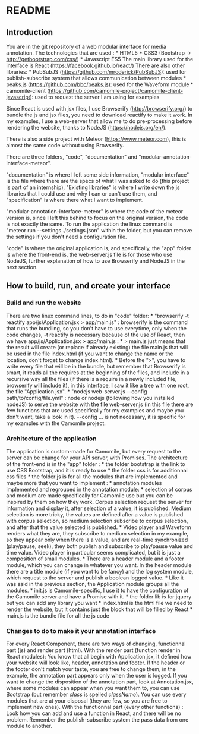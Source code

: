 # README

## Introduction

You are in the git repository of a web modular interface for media annotation.
The technologies that are used :
	* HTML5
	* CSS3 (Bootstrap -> http://getbootstrap.com/css/)
	* Javascript ES5
The main library used for the interface is React (https://facebook.github.io/react/)
There are also other libraries:
	* PubSubJS (https://github.com/mroderick/PubSubJS): used for publish-subscribe system that allows communication between modules
	* peaks.js (https://github.com/bbc/peaks.js): used for the Waveform module
	* camomile-client (https://github.com/camomile-project/camomile-client-javascript): used to request the server I am using for examples

Since React is used with jsx files, I use Browserify (http://browserify.org/) to bundle the js and jsx files, you need to download reactify to make it work.
In my examples, I use a web-server that allow me to do pre-processing before rendering the website, thanks to NodeJS (https://nodejs.org/en/).

There is also a side project with Meteor (https://www.meteor.com), this is almost the same code without using Browserify.

There are three folders, "code", "documentation" and "modular-annotation-interface-meteor".

"documentation" is where I left some side information, "modular interface" is the file where there are the specs of what I was asked to do (this project is part of an internship), "Existing libraries" is where I write down the js libraries that I could use and why I can or can't use them, and "specification" is where there what I want to implement.

"modular-annotation-interface-meteor" is where the code of the meteor version is, since I left this behind to focus on the original version, the code is not exactly the same. To run the application the linux command is "meteor run --settings ./settings.json" within the folder, but you can remove the settings if you don't need a configuration file.

"code" is where the original application is, and specifically, the "app" folder is where the front-end is, the web-server.js file is for those who use NodeJS, further explanation of how to use Browserify and NodeJS in the next section.

## How to build, run, and create your interface

### Build and run the website
There are two linux command lines, to do in "code" folder:
	* "browserify -t reactify app/js/Application.jsx > app/main.js" : browserify is the command that runs the bundling, so you don't have to use everytime, only when the code changes, -t reactify is necessary because of the use of React, then we have app/js/Application.jsx > app/main.js :
		* > main.js just means that the result will create (or replace if already existing) the file main.js that will be used in the file index.html (if you want to change the name or the location, don't forget to change index.html).
		* Before the ">", you have to write every file that will be in the bundle, but remember that Browserify is smart, it reads all the requires at the beginning of the files, and include in a recursive way all the files (if there is a require in a newly included file, browserify will include it), in this interface, I saw it like a tree with one root, the file "Application.jsx".
	* "nodejs web-server.js --config path/to/config/file.yml" : node or nodejs (following how you installed nodeJS) to serve the website with the file web-server.js (in this file there are few functions that are used specifically for my examples and maybe you don't want, take a look in it). --config ... is not necessary, it is specific for my examples with the Camomile project.

### Architecture of the application
The application is custom-made for Camomile, but every request to the server can be change for your API server, with Promises.
The architecture of the front-end is in the "app" folder :
	* the folder bootstrap is the link to use CSS Bootstrap, and it is ready to use
	* the folder css is for additionnal css files
	* the folder js is for all the modules that are implemented and maybe more that you want to implement :
		* annotation modules implemented and regrouped in the annotation module:
			* selection of corpus and medium are made specifically for Camomile use but you can be inspired by them on how they work. Corpus selection request the server for information and display it, after selection of a value, it is published. Medium selection is more tricky, the values are defined after a value is published with corpus selection, so medium selection subscribe to corpus selection, and after that the value selected is published.
			* Video player and Waveform renders what they are, they subscribe to medium selection in my example, so they appear only when there is a value, and are real-time synchronized (play/pause, seek), they both publish and subscribe to play/pause value and time value. Video player in particular seems complicated, but it is just a composition of small modules.
		* There are a header module and a footer module, which you can change in whatever you want. In the header module there are a title module (if you want to be fancy) and the log system module, which request to the server and publish a boolean logged value.
		* Like it was said in the previous section, the Application module groups all the modules.
		* init.js is Camomile-specific, I use it to have the configuration of the Camomile server and have a Promise with it.
	* the folder lib is for jquery but you can add any library you want
	* index.html is the html file we need to render the website, but it contains just the block that will be filled by React
	* main.js is the bundle file for all the js code

### Changes to do to make it your annotation interface

For every React Component, there are two ways of changing, functionnal part (js) and render part (html).
With the render part (function render in React modules):
	You know that all begin with Application.jsx, it defined how your website will look like, header, annotation and footer. If the header or the footer don't match your taste, you are free to change them, in the example, the annotation part appears only when the user is logged.
	If you want to change the disposition of the annotation part, look at Annotation.jsx, where some modules can appear when you want them to, you can use Bootstrap (but remember _class_ is spelled _className_). You can use every modules that are at your disposal (they are few, so you are free to implement new ones).
With the functionnal part (every other functions) :
	Look how you can add and use a function in React, and there will be no problem. Remember the publish-subscribe system the pass data from one module to another.